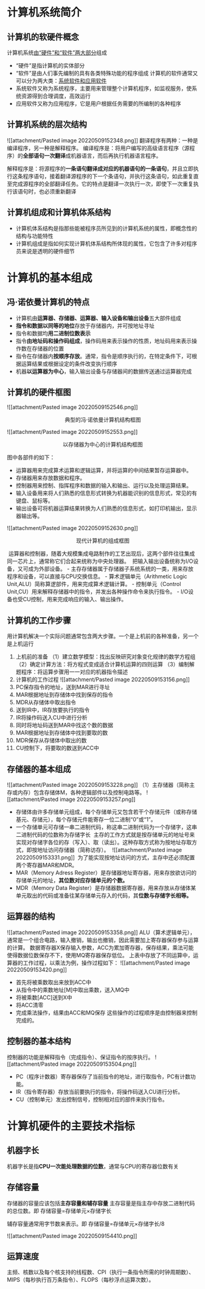 # 计算机系统简介
## 计算机的软硬件概念
计算机系统<u>由“硬件”和“软件”两大部分</u>组成
-   “硬件”是指计算机的实体部分
-   “软件”是由人们事先编制的具有各类特殊功能的程序组成
计算机的软件通常又可以分为两大类：<u>系统软件和应用软件</u>
-   系统软件又称为系统程序，主要用来管理整个计算机程序，如监视服务，使系统资源得到合理调度，高效运行
-   应用软件又称为应用程序，它是用户根据任务需要的所编制的各种程序

## 计算机系统的层次结构
![[attachment/Pasted image 20220509152348.png]]
翻译程序有两种：一种是编译程序，另一种是解释程序。
编译程序是：将用户编写的高级语言程序（源程序）的**全部语句一次翻译**成机器语言，而后再执行机器语言程序。

解释程序是：将源程序的**一条语句翻译成对应的机器语句的一条语句**，并且立即执行这条程序语句，接着翻译源程序的下一个条语句，并执行这条语句，如此重复直至完成源程序的全部翻译任务。它的特点是翻译一次执行一次，即使下一次重复执行该语句时，也必须重新翻译

## 计算机组成和计算机体系结构
-   计算机体系结构是指那些能被程序员所见到的计算机系统的属性，即概念性的结构与功能特性
-   计算机组成是指如何实现计算机体系结构所体现的属性，它包含了许多对程序员来说是透明的硬件细节

# 计算机的基本组成
##  冯·诺依曼计算机的特点
-   计算机由**运算器、存储器、运算器、输入设备和输出设备**五大部件组成
-   **指令和数据以同等的地位**存放于存储器内，并可按地址寻址
-   指令和数据均**用二进制位数表示**
-   指令**由地址码和操作码组成**，操作码用来表示操作的性质，地址码用来表示操作数在存储器的位置
-   指令在存储器内**按顺序存放**。通常，指令是顺序执行的，在特定条件下，可根据运算结果或根据设定的条件改变执行顺序
-   机器**以运算器为中心**，输入输出设备与存储器间的数据传送通过运算器完成


## 计算机的硬件框图
![[attachment/Pasted image 20220509152546.png]]
<p align="center">典型的冯·诺依曼计算机结构框图</p>


![[attachment/Pasted image 20220509152553.png]]
<p align="center">以存储器为中心的计算机结构框图</p>

图中各部件的如下：
-   运算器用来完成算术运算和逻辑运算，并将运算的中间结果暂存运算器中。
-   存储器用来存放数据和程序。
-   控制器用来控制、指挥程序和数据的输入和输出、运行以及处理运算结果。
-   输入设备用来将人们熟悉的信息形式转换为机器能识别的信息形式，常见的有键盘、鼠标等。
-   输出设备可将机器运算结果转换为人们熟悉的信息形式，如打印机输出，显示器输出等。

![[attachment/Pasted image 20220509152630.png]]
<p align="center">现代计算机的组成框图</p>
 运算器和控制器，随着大规模集成电路制作的工艺出现后，这两个部件往往集成同一芯片上，通常称它们合起来统称为中央处理器。
 把输入输出设备统称为I/O设备，又可成为外部设备。
- 主存存储器属于存储器子系统系统的一类，用来存放程序和设备，可以直接与CPU交换信息。
- 算术逻辑单元（Arithmetic Logic Unit,ALU）简称算逻部件，用来完成算术逻辑计算。
- 控制单元（Control Unit,CU）用来解释存储器中的指令，并发出各种操作命令来执行指令。
- I/O设备也受CU控制，用来完成响应的输入、输出操作。

## 计算机的工作步骤
用计算机解决一个实际问题通常包含两大步骤。一个是上机前的各种准备，另一个是上机运行
1. 上机前的准备
	（1）建立数学模型：找出反映研究对象变化规律的数学方程组
	（2）确定计算方法：将方程式变成适合计算机运算的四则运算
	（3）编制解题程序：将运算步骤用一一对应的机器指令描述
2. 计算机的工作过程
	![[attachment/Pasted image 20220509153156.png]]
1.  PC保存指令的地址，送到MAR进行寻址
2.  MAR根据地址到存储体中找到保存的指令
3.  MDR从存储体中取出指令
4.  送到IR中，IR存放要执行的指令
5.  IR将操作码送入CU中进行分析
6.  同时将地址码送到MAR中找这个数的数据
7.  MAR根据地址到存储体中找到要取的数
8.  MDR保存从存储体中取出的数
9.  CU控制下，将要取的数送到ACC中


## 存储器的基本组成
![[attachment/Pasted image 20220509153228.png]]
（1）主存储器（简称主存或内存）包含存储体M，各种逻辑部件以及控制电路等。
![[attachment/Pasted image 20220509153257.png]]
- 存储体由许多存储单元组成，每个存储单元又包含若干个存储元件（或称存储基元、存储元），每个存储元件能寄存一位二进制“0”或“1”。
- 一个存储单元可存储一串二进制代码，称这串二进制代码为一个存储字，这串二进制代码的位数称为存储字长
 主存的工作方式就是按存储单元的地址号来实现对存储字各位的存（写入）、取（读出）。这种存取方式称为按地址存取方式，即按地址访问存储器（简称访存）。
 ![[attachment/Pasted image 20220509153331.png]]
 为了能实现按地址访问的方式，主存中还必须配置两个寄存器MAR和MDR。
-   MAR（Memory Adress Register）是存储器地址寄存器，用来存放欲访问的存储单元的地址，**其位数对应存储单元的个数。**
-   MDR（Memory Data Register）是存储器数据寄存器，用来存放从存储体某单元取出的代码或准备往某存储单元存入的代码，其**位数与存储字长相等。**

## 运算器的结构
![[attachment/Pasted image 20220509153358.png]]
ALU（算术逻辑单元），通常是一个组合电路，输入撤销，输出也撤销，因此需要加上寄存器保存参与运算的计算。
数据寄存器X保存输入参数，ACC为累加寄存器，保存结果，乘法可能使得数据位数保存不下，使用MQ寄存器保存低位。
上表中存放了不同运算中，运算器的工作过程，以乘法为例，操作过程如下：
![[attachment/Pasted image 20220509153420.png]]
-   首先将被乘数取出来放到ACC中
-   从指令中的乘数地址\[M]中取出乘数，送入MQ中
-   将被乘数\[ACC]送到X中
-   将ACC清零
-   完成乘法操作，结果由ACC和MQ保存
这些操作的过程顺序是由控制器来控制完成的。

## 控制器的基本结构
控制器的功能是解释指令（完成指令）、保证指令的按序执行。
![[attachment/Pasted image 20220509153504.png]]
-   PC（程序计数器）寄存器保存了当前指令的地址，进行取指令，PC有计数功能。
-   IR（指令寄存器）存放当前要执行的指令，将操作码送入CU进行分析。
-   CU（控制单元）发出控制信号，控制相对应的部件来执行指令。

# 计算机硬件的主要技术指标
## 机器字长
机器字长是指**CPU一次能处理数据的位数**，通常与CPU的寄存器位数有关

## 存储容量
存储器的容量应该包括**主存容量和辅存容量**
主存容量是指主存中存放二进制代码的总位数。即
	存储容量=存储单元×存储字长

辅存容量通常用字节数来表示。即
	存储容量=存储单元×存储字长/8

![[attachment/Pasted image 20220509154410.png]]
## 运算速度
主频、核数以及每个核支持的线程数、CPI（执行一条指令所需的时钟周期数）、MIPS（每秒执行百万条指令）、FLOPS（每秒浮点运算次数）。